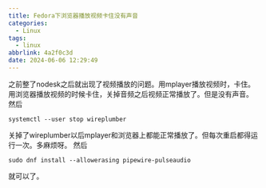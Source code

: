 ```yaml
---
title: Fedora下浏览器播放视频卡住没有声音
categories:
  - Linux
tags:
  - linux
abbrlink: 4a2f0c3d
date: 2024-06-06 12:29:49
---
```

之前整了nodesk之后就出现了视频播放的问题。用mplayer播放视频时，卡住。用浏览器播放视频的时候卡住，关掉音频之后视频正常播放了。但是没有声音。
然后
```
systemctl --user stop wireplumber
```
关掉了wireplumber以后mplayer和浏览器上都能正常播放了。但每次重启都得运行一次。多麻烦呀。
然后
```
sudo dnf install --allowerasing pipewire-pulseaudio
```
就可以了。
